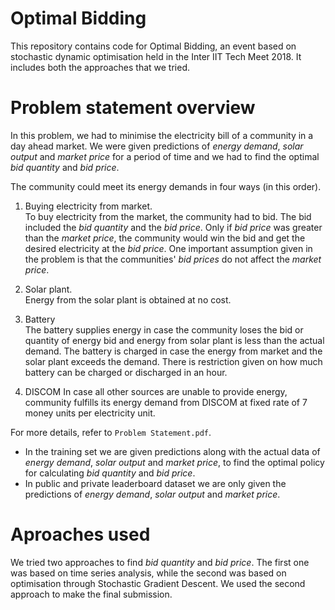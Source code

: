 # Optimal Bidding

This repository contains code for Optimal Bidding, an event based on stochastic dynamic optimisation held in the Inter IIT Tech Meet 2018. It includes both the approaches that we tried.

# Problem statement overview

In this problem, we had to minimise the electricity bill of a community in a day ahead market. We were given predictions of *energy demand*, *solar output* and *market price* for a period of time and we had to find the optimal *bid quantity* and *bid price*.

The community could meet its energy demands in four ways (in this order).

1. Buying electricity from market.  
    To buy electricity from the market, the community had to bid. The bid included the *bid quantity* and the *bid price*. Only if *bid price* was greater than the *market price*, the community would win the bid and get the desired electricity at the *bid price*. One important assumption given in the problem is that the communities' *bid prices* do not affect the *market price*. 

2. Solar plant.  
    Energy from the solar plant is obtained at no cost.

3. Battery  
    The battery supplies energy in case the community loses the bid or quantity of energy bid and energy from solar plant is less than the actual demand. The battery is charged in case the energy from market and the solar plant exceeds the demand. There is restriction given on how much battery can be charged or discharged in an hour.

4. DISCOM
    In case all other sources are unable to provide energy, community fulfills its energy demand from DISCOM at fixed rate of 7 money units per electricity unit.

For more details, refer to `Problem Statement.pdf`.

* In the training set we are given predictions along with the actual data of *energy demand*, *solar output* and *market price*, to find the optimal policy for calculating *bid quantity* and *bid price*.
* In public and private leaderboard dataset we are only given the predictions of *energy demand*, *solar output* and *market price*.

# Aproaches used

We tried two approaches to find *bid quantity* and *bid price*. The first one was based on time series analysis, while the second was based on optimisation through Stochastic Gradient Descent. We used the second approach to make the final submission.